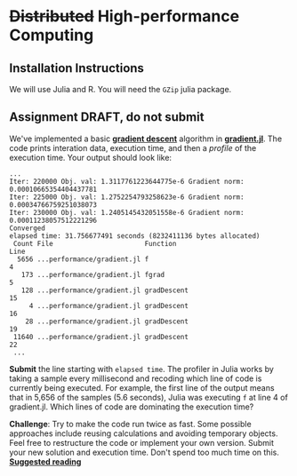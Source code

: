 # ~~Distributed~~ High-performance Computing

## Installation Instructions

We will use Julia and R.
You will need the ``GZip`` julia package.

## Assignment **DRAFT, do not submit**

We've implemented a basic **[gradient descent]** algorithm in **[gradient.jl]**. The code prints interation data, execution time, and then a *profile* of the execution time. Your output should look like:

```
...
Iter: 220000 Obj. val: 1.3117761223644775e-6 Gradient norm: 0.00010665354404437781
Iter: 225000 Obj. val: 1.2752254793258623e-6 Gradient norm: 0.00034766759251038073
Iter: 230000 Obj. val: 1.2405145432051558e-6 Gradient norm: 0.00011238057512221296
Converged
elapsed time: 31.756677491 seconds (8232411136 bytes allocated)
 Count File                       Function                                 Line
  5656 ...performance/gradient.jl f                                           4
   173 ...performance/gradient.jl fgrad                                       5
   128 ...performance/gradient.jl gradDescent                                15
     4 ...performance/gradient.jl gradDescent                                16
    28 ...performance/gradient.jl gradDescent                                19
 11640 ...performance/gradient.jl gradDescent                                22
 ...
```

**Submit** the line starting with ``elapsed time``. The profiler in Julia works by taking a sample every millisecond and recoding which line of code is currently being executed. For example, the first line of the output means that in 5,656 of the samples (5.6 seconds), Julia was executing ``f`` at line 4 of gradient.jl. Which lines of code are dominating the execution time?

**Challenge**: Try to make the code run twice as fast. Some possible approaches include reusing calculations and avoiding temporary objects. Feel free to restructure the code or implement your own version. Submit your new solution and execution time. Don't spend too much time on this. **[Suggested reading]**

[gradient.jl]: https://github.com/IainNZ/ORSoftwareTools2014/blob/master/DistribComputing/performance/gradient.jl
[gradient descent]: http://en.wikipedia.org/wiki/Gradient_descent
[suggested reading]: http://julialang.org/blog/2013/09/fast-numeric/
